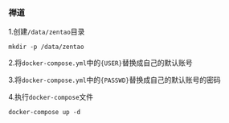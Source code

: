 ### 禅道

1.创建`/data/zentao`目录

```
mkdir -p /data/zentao
```

2.将`docker-compose.yml`中的`{USER}`替换成自己的默认账号

3.将`docker-compose.yml`中的`{PASSWD}`替换成自己的默认账号的密码

4.执行`docker-compose`文件
```
docker-compose up -d
```